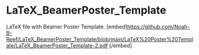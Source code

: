 # LaTeX_BeamerPoster_Template
LaTeX file with Beamer Poster Template.
[embed]https://github.com/Noah-B-Reef/LaTeX_BeamerPoster_Template/blob/main/LaTeX%20Poster%20Template/LaTeX_BeamerPoster_Template-2.pdf
[/embed]
